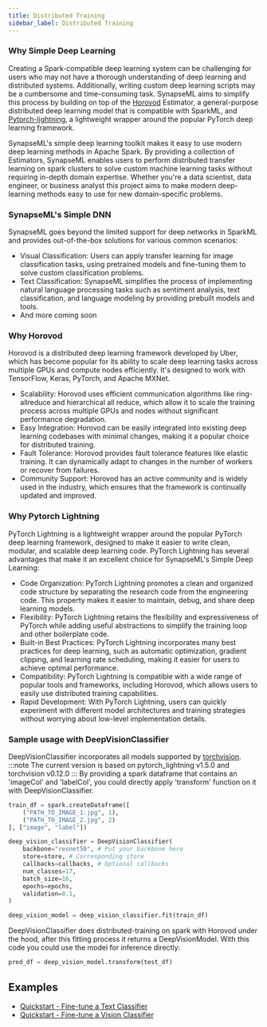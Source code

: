 ```yaml
---
title: Distributed Training
sidebar_label: Distributed Training
---
```


### Why Simple Deep Learning
Creating a Spark-compatible deep learning system can be challenging for users who may not have a 
thorough understanding of deep learning and distributed systems. Additionally, writing custom deep learning 
scripts may be a cumbersome and time-consuming task.
SynapseML aims to simplify this process by building on top of the [Horovod](https://github.com/horovod/horovod) Estimator, a general-purpose 
distributed deep learning model that is compatible with SparkML, and [Pytorch-lightning](https://github.com/Lightning-AI/lightning),
a lightweight wrapper around the popular PyTorch deep learning framework.

SynapseML's simple deep learning toolkit makes it easy to use modern deep learning methods in Apache Spark.
By providing a collection of Estimators, SynapseML enables users to perform distributed transfer learning on
spark clusters to solve custom machine learning tasks without requiring in-depth domain expertise.
Whether you're a data scientist, data engineer, or business analyst this project aims to make modern deep-learning methods easy to use for new domain-specific problems.

### SynapseML's Simple DNN
SynapseML goes beyond the limited support for deep networks in SparkML and provides out-of-the-box solutions for various common scenarios:
- Visual Classification: Users can apply transfer learning for image classification tasks, using pretrained models and fine-tuning them to solve custom classification problems.
- Text Classification: SynapseML simplifies the process of implementing natural language processing tasks such as sentiment analysis, text classification, and language modeling by providing prebuilt models and tools.
- And more coming soon

### Why Horovod
Horovod is a distributed deep learning framework developed by Uber, which has become popular for its ability to scale
deep learning tasks across multiple GPUs and compute nodes efficiently. It's designed to work with TensorFlow, Keras, PyTorch, and Apache MXNet.
- Scalability: Horovod uses efficient communication algorithms like ring-allreduce and hierarchical all reduce, which allow it to scale the training process across multiple GPUs and nodes without significant performance degradation.
- Easy Integration: Horovod can be easily integrated into existing deep learning codebases with minimal changes, making it a popular choice for distributed training.
- Fault Tolerance: Horovod provides fault tolerance features like elastic training. It can dynamically adapt to changes in the number of workers or recover from failures.
- Community Support: Horovod has an active community and is widely used in the industry, which ensures that the framework is continually updated and improved.

### Why Pytorch Lightning
PyTorch Lightning is a lightweight wrapper around the popular PyTorch deep learning framework, designed to make it 
easier to write clean, modular, and scalable deep learning code. PyTorch Lightning has several advantages that 
make it an excellent choice for SynapseML's Simple Deep Learning:
- Code Organization: PyTorch Lightning promotes a clean and organized code structure by separating the research code from the engineering code. This property makes it easier to maintain, debug, and share deep learning models.
- Flexibility: PyTorch Lightning retains the flexibility and expressiveness of PyTorch while adding useful abstractions to simplify the training loop and other boilerplate code.
- Built-in Best Practices: PyTorch Lightning incorporates many best practices for deep learning, such as automatic optimization, gradient clipping, and learning rate scheduling, making it easier for users to achieve optimal performance.
- Compatibility: PyTorch Lightning is compatible with a wide range of popular tools and frameworks, including Horovod, which allows users to easily use distributed training capabilities.
- Rapid Development: With PyTorch Lightning, users can quickly experiment with different model architectures and training strategies without worrying about low-level implementation details.

### Sample usage with DeepVisionClassifier
DeepVisionClassifier incorporates all models supported by [torchvision](https://github.com/pytorch/vision). 
:::note
The current version is based on pytorch_lightning v1.5.0 and torchvision v0.12.0
:::
By providing a spark dataframe that contains an 'imageCol' and 'labelCol', you could directly apply 'transform' function
on it with DeepVisionClassifier.
```python
train_df = spark.createDataframe([
    ("PATH_TO_IMAGE_1.jpg", 1),
    ("PATH_TO_IMAGE_2.jpg", 2)
], ["image", "label"])

deep_vision_classifier = DeepVisionClassifier(
    backbone="resnet50", # Put your backbone here
    store=store, # Corresponding store
    callbacks=callbacks, # Optional callbacks
    num_classes=17,
    batch_size=16,
    epochs=epochs,
    validation=0.1,
)

deep_vision_model = deep_vision_classifier.fit(train_df)
```
DeepVisionClassifier does distributed-training on spark with Horovod under the hood, after this fitting process it returns
a DeepVisionModel. With this code you could use the model for inference directly:
```python
pred_df = deep_vision_model.transform(test_df)
```

## Examples
- [Quickstart - Fine-tune a Text Classifier](../Quickstart%20-%20Fine-tune%20a%20Text%20Classifier)
- [Quickstart - Fine-tune a Vision Classifier](../Quickstart%20-%20Fine-tune%20a%20Vision%20Classifier)
